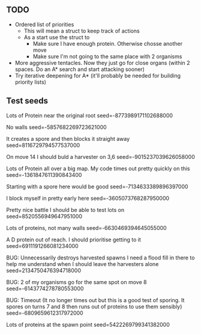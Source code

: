 ## TODO

 - Ordered list of priorities
	- This will mean a struct to keep track of actions
	- As a start use the struct to 
	  - Make sure I have enough protein. Otherwise chosse another move
	  - Make sure I'm not going to the same place with 2 organisms
 - More aggressive tentacles. Now they just go for close organs (within 2 spaces. Do an A* search and start attacking sooner)
 - Try iterative deepening for A* (it'll probably be needed for building priority lists)

## Test seeds

Lots of Protein near the original root 
seed=-8773989171102688000

No walls
seed=-5857682269723621000

It creates a spore and then blocks it straight away
seed=8116729794577537000

On move 14 I should buld a harvester on 3,6
seed=-9015237039626058000

Lots of Protein all over a big map. My code times out pretty quickly on this
seed=-1361847611390843400

Starting with a spore here would be good
seed=-7134633389896397000

I block myself in pretty early here
seed=-3605073768287950000

Pretty nice battle I should be able to test lots on
seed=8520556949647951000

Lots of proteins, not many walls
seed=-6630469394645055000

A D protein out of reach. I should prioritise getting to it
seed=6911191266081234000

BUG: Unnecessarily destroys harvested spawns
I need a flood fill in there to help me understand when I should leave the harvesters alone
seed=2134750476394718000

BUG: 2 of my organisms go for the same spot on move 8
seed=-6143774278780553000

BUG: Timeout (It no longer times out but this is a good test of sporing. It spores on turns 7 and 8 then runs out of proteins to use them sensibly)
seed=-6809659612317972000

Lots of proteins at the spawn point
seed=5422269799341382000